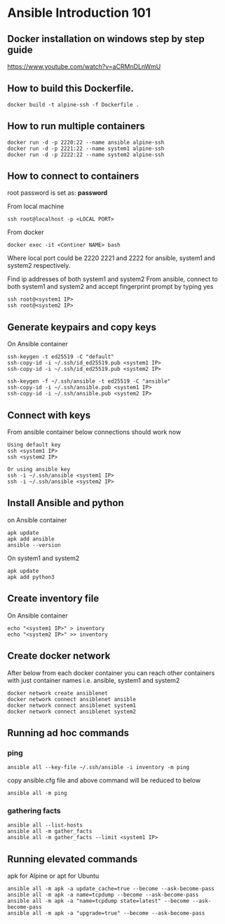 # Ansible Introduction 101

## Docker installation on windows step by step guide
https://www.youtube.com/watch?v=aCRMnDLnWmU

##  How to build this Dockerfile.
```
docker build -t alpine-ssh -f Dockerfile .
```

## How to run multiple containers
```
docker run -d -p 2220:22 --name ansible alpine-ssh
docker run -d -p 2221:22 --name system1 alpine-ssh
docker run -d -p 2222:22 --name system2 alpine-ssh
```


## How to connect to containers
root password is set as: **password**

From local machine
```
ssh root@localhost -p <LOCAL PORT>
```

From docker
```
docker exec -it <Continer NAME> bash
```
Where local port could be 2220 2221 and 2222 for ansible, system1 and system2 respectively.

Find ip addresses of both system1 and system2 
From ansible, connect to both system1 and system2 and accept fingerprint prompt by typing yes
```
ssh root@<system1 IP>
ssh root@<system2 IP>
```

## Generate keypairs and copy keys
On Ansible container
```
ssh-keygen -t ed25519 -C "default"
ssh-copy-id -i ~/.ssh/id_ed25519.pub <system1 IP>
ssh-copy-id -i ~/.ssh/id_ed25519.pub <system2 IP>

ssh-keygen -f ~/.ssh/ansible -t ed25519 -C "ansible"
ssh-copy-id -i ~/.ssh/ansible.pub <system1 IP>
ssh-copy-id -i ~/.ssh/ansible.pub <system2 IP>
```

## Connect with keys
From ansible container below connections should work now
```
Using default key
ssh <system1 IP>
ssh <system2 IP>

Or using ansible key
ssh -i ~/.ssh/ansible <system1 IP>
ssh -i ~/.ssh/ansible <system2 IP>
```

## Install Ansible and python

on Ansible container
```
apk update
apk add ansible
ansible --version
```

On system1 and system2
```
apk update
apk add python3
```

## Create inventory file
On Ansible container

```
echo "<system1 IP>" > inventory
echo "<system2 IP>" >> inventory
```

## Create docker network
After below from each docker container you can reach other containers with just container names i.e. ansible, system1 and system2
```
docker network create ansiblenet
docker network connect ansiblenet ansible
docker network connect ansiblenet system1
docker network connect ansiblenet system2

```
## Running ad hoc commands

### ping
```
ansible all --key-file ~/.ssh/ansible -i inventory -m ping
```

copy ansible.cfg file and above command will be reduced to below

```
ansible all -m ping
```

### gathering facts
```
ansible all --list-hosts
ansible all -m gather_facts
ansible all -m gather_facts --limit <system1 IP>
```


## Running elevated commands
apk for Alpine or apt for Ubuntu
```
ansible all -m apk -a update_cache=true --become --ask-become-pass
ansible all -m apk -a name=tcpdump --become --ask-become-pass
ansible all -m apk -a "name=tcpdump state=latest" --become --ask-become-pass
ansible all -m apk -a "upgrade=true" --become --ask-become-pass
```
